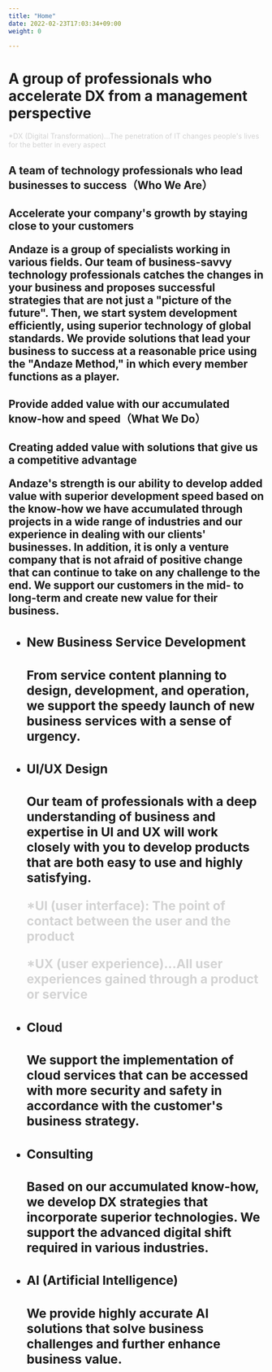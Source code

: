 ```yaml
---
title: "Home"
date: 2022-02-23T17:03:34+09:00
weight: 0
 
---
```


<div class="mb-96">

<h1 class="text-3xl lg:text-7xl font-black mb-8">A group of professionals who accelerate DX from a management perspective</h1>

<font class="text-xs lg:text-base" color="lightgray">*DX (Digital Transformation)...The penetration of IT changes people's lives for the better in every aspect</font> 

</div>

<div class="mb-72">

<h2 class="text-2xl lg:text-5xl font-extrabold">A team of technology professionals who lead businesses to success（Who We Are）<h2>

<p class="text-xl lg:text-4xl font-bold mt-20 mb-10">Accelerate your company's growth by staying close to your customers</p>

<p class="lg:w-11/12">Andaze is a group of specialists working in various fields. Our team of business-savvy technology professionals catches the changes in your business and proposes successful strategies that are not just a "picture of the future". Then, we start system development efficiently, using superior technology of global standards. We provide solutions that lead your business to success at a reasonable price using the "Andaze Method," in which every member functions as a player.</p>

</div>

<div class="mb-40">

<h2 class="text-2xl lg:text-5xl font-extrabold">Provide added value with our accumulated know-how and speed（What We Do）<h2>

<p class="text-xl lg:text-4xl font-bold mt-20 mb-10">Creating added value with solutions that give us a competitive advantage</p>

<p class="lg:w-11/12">Andaze's strength is our ability to develop added value with superior development speed based on the know-how we have accumulated through projects in a wide range of industries and our experience in dealing with our clients' businesses. In addition, it is only a venture company that is not afraid of positive change that can continue to take on any challenge to the end. We support our customers in the mid- to long-term and create new value for their business.</p>

<ul class="mt-40">

<li class="mb-16">

<h3 class="taxt-xl lg:text-3xl font-bold underline">New Business Service Development<h3>
<p class="my-4 lg:w-11/12">From service content planning to design, development, and operation, we support the speedy launch of new business services with a sense of urgency.</p>

</li>

<li class="mb-16">

<h3 class="taxt-xl lg:text-3xl font-bold underline">UI/UX Design<h3>
<p class="my-4 lg:w-11/12">Our team of professionals with a deep understanding of business and expertise in UI and UX will work closely with you to develop products that are both easy to use and highly satisfying.  </p>  

<font class="text-xs lg:text-base" color="lightgray">*UI (user interface): The point of contact between the user and the product</font>  

<font class="text-xs lg:text-base" color="lightgray">*UX (user experience)...All user experiences gained through a product or service</font>  

</li>

<li class="mb-16">

<h3 class="taxt-xl lg:text-3xl font-bold underline">Cloud<h3>
<p class="my-4 lg:w-11/12">We support the implementation of cloud services that can be accessed with more security and safety in accordance with the customer's business strategy.</p>

</li>

<li class="mb-16">

<h3 class="taxt-xl lg:text-3xl font-bold underline">Consulting<h3>
<p class="my-4 lg:w-11/12">Based on our accumulated know-how, we develop DX strategies that incorporate superior technologies. We support the advanced digital shift required in various industries.</p>

</li>

<li>

<h3 class="taxt-xl lg:text-3xl font-bold underline">AI (Artificial Intelligence)<h3>
<p class="my-4 lg:w-11/12">We provide highly accurate AI solutions that solve business challenges and further enhance business value.
</p>

</li>

</ul>

</div>